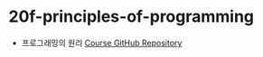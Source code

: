 # 20f-principles-of-programming
* 프로그래밍의 원리 [Course GitHub Repository](https://github.com/snu-sf-class/pp202002/)
